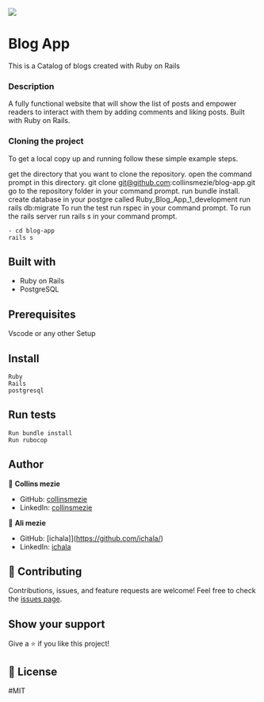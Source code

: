 ![](https://img.shields.io/badge/Microverse-blueviolet)
# Blog App
This is a Catalog of blogs created with Ruby on Rails
### Description
A fully functional website that will show the list of posts and empower readers to interact with them by adding comments and liking posts. Built with Ruby on Rails.
### Cloning the project
 To get a local copy up and running follow these simple example steps.

get the directory that you want to clone the repository.
open the command prompt in this directory.
git clone git@github.com:collinsmezie/blog-app.git<Your-Build-Directory>
go to the repository folder in your command prompt.
run bundle install.
create database in your postgre called Ruby_Blog_App_1_development
run rails db:migrate
To run the test run rspec in your command prompt.
To run the rails server run rails s in your command prompt.

```
- cd blog-app
rails s
```
## Built with
- Ruby on Rails
- PostgreSQL
## Prerequisites
Vscode or any other
Setup
## Install
    Ruby
    Rails
    postgresql
## Run tests
    Run bundle install
    Run rubocop
## Author
:bust_in_silhouette: **Collins mezie**
- GitHub: [collinsmezie](https://github.com/collinsmezie/blog-app)
- LinkedIn: [collinsmezie](https://www.linkedin.com/in/collinsmezie/)

:bust_in_silhouette: **Ali mezie**
- GitHub: [ichala]](https://github.com/ichala/)
- LinkedIn: [ichala](https://www.linkedin.com/in/ichala)
## :handshake: Contributing
Contributions, issues, and feature requests are welcome!
Feel free to check the [issues page](https://github.com/collinsmezie/blog-app/issues).
## Show your support
Give a :star:️ if you like this project!
## :memo: License

 #MIT